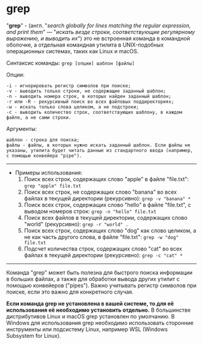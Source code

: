 # grep

"**grep**" - (англ. "*search globally for lines matching the regular expression, and print them*" — "*искать везде строки, соответствующие регулярному выражению, и выводить их*") это не встроенная команда в командной оболочке, а отдельная командная утилита в UNIX-подобных операционных системах, таких как Linux и macOS.

Синтаксис команды:
    `grep [опции] шаблон [файлы]`

Опции:
>
    -i - игнорировать регистр символов при поиске;
    -v - выводить только строки, не содержащие заданный шаблон;
    -n - выводить номера строк, в которых найден заданный шаблон;
    -r или -R - рекурсивный поиск во всех файловых поддиректориях;
    -w - искать только слова целиком, а не подстроки;
    -c - выводить количество строк, соответствующих шаблону, в каждом файле, а не сами строки.

Аргументы:
>
    шаблон - строка для поиска;
    файлы - файлы, в которых нужно искать заданный шаблон. Если файлы не указаны, утилита будет читать данные из стандартного ввода (например, с помощью конвейера "pipe").

***

*   Примеры использования:
    1. Поиск всех строк, содержащих слово "apple" в файле "file.txt":
        `grep "apple" file.txt`
    2. Поиск всех строк, не содержащих слово "banana" во всех файлах в текущей директории (рекурсивно):
        `grep -v "banana" *`
    3. Поиск всех строк, содержащих слово "hello" в файле "file.txt", с выводом номеров строк:
        `grep -n "hello" file.txt`
    4. Поиск всех файлов в текущей директории, содержащих слово "world" (рекурсивно):
        `grep -r "world" .`
    5. Поиск всех строк, содержащих слово "dog" как слово целиком, а не как часть другого слова, в файле "file.txt":
        `grep -w "dog" file.txt`
    6. Подсчет количества строк, содержащих слово "cat" во всех файлах в текущей директории (рекурсивно):
        `grep -c "cat" *`

***

Команда "grep" может быть полезна для быстрого поиска информации в больших файлах, а также для обработки вывода других утилит с помощью конвейеров ("pipes"). Важно учитывать регистр символов при поиске, если это важно для конкретного случая.

**Если команда grep не установлена в вашей системе, то для её использования её необходимо установить отдельно.** В большинстве дистрибутивов Linux и macOS grep установлен по умолчанию. В Windows для использования grep необходимо использовать сторонние инструменты или подсистему Linux, например WSL (Windows Subsystem for Linux).